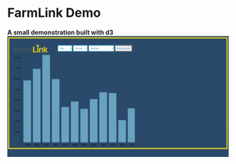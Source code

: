 # FarmLink Demo
 <b>A small demonstration built with d3 </b>
![](images/ScreenCapture-2020-06-04-40826-P.gif)
